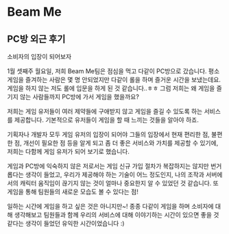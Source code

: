 # Beam Me

## PC방 외근 후기

소비자의 입장이 되어보자

1월 셋째주 월요일, 저희 Beam Me팀은 점심을 먹고 다같이 PC방으로 갔습니다. 평소 게임을 즐겨하는 사람은 몇 명 안되었지만 다같이 롤을 하며 즐거운 시간을 보냈는데요. 게임을 하지 않는 저도 롤에 입문을 하게 된 것 같습니다..ㅎㅎ 그럼 저희는 왜 게임을 즐기지 않는 사람들까지 PC방에 가서 게임을 했을까요?

저희는 게임 유저들이 여러 제약들에 구애받지 않고 게임을 즐길 수 있도록 하는 서비스를 제공합니다. 기본적으로 유저들이 게임을 할 때 느끼는 것들을 알아야 하죠.

기획자나 개발자 모두 게임 유저의 입장이 되어야 그들의 입장에서 현재 편리한 점, 불편한 점, 개선이 필요한 점 등을 알게 되고 좀 더 좋은 서비스와 가치를 제공할 수 있기에, 저희는 다함께 게임 유저가 되어 보기로 했습니다.

게임과 PC방에 익숙하지 않은 저로서는 게임 신규 가입 절차가 복잡하지는 않지만 번거롭다는 생각이 들었고, 우리가 제공해야 하는 기술이 어느 정도인지, 나의 조작과 서버에서의 캐릭터 움직임이 끊기지 않는 것이 얼마나 중요한지 알 수 있었던 것 같습니다. 
또 게임을 통해 팀원들의 새로운 모습도 볼 수 있다는 점!

일하는 시간에 게임을 하고 싶은 것은 아니지만~! 종종 다같이 게임을 하며 소비자에 대해 생각해보고 팀원들과 함께 우리의 서비스에 대해 이야기하는 시간이 있으면 좋을 것 같다는 생각이 들었던 유익한 시간이었습니다 :)

